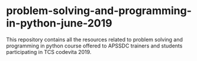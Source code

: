 # problem-solving-and-programming-in-python-june-2019
This repository contains  all the resources related to problem solving and programming in python course offered to APSSDC trainers and students participating in TCS codevita 2019.
